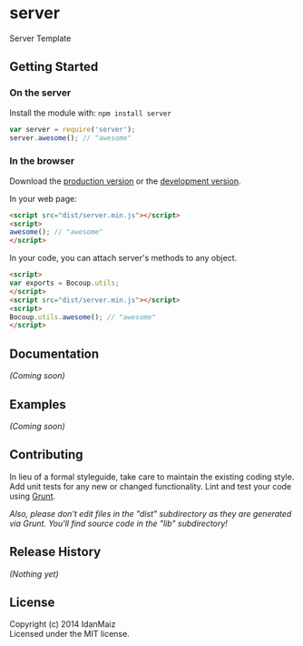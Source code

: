 # server

Server Template

## Getting Started
### On the server
Install the module with: `npm install server`

```javascript
var server = require('server');
server.awesome(); // "awesome"
```

### In the browser
Download the [production version][min] or the [development version][max].

[min]: https://raw.github.com/idanmaiz/sportslist/master/dist/server.min.js
[max]: https://raw.github.com/idanmaiz/sportslist/master/dist/server.js

In your web page:

```html
<script src="dist/server.min.js"></script>
<script>
awesome(); // "awesome"
</script>
```

In your code, you can attach server's methods to any object.

```html
<script>
var exports = Bocoup.utils;
</script>
<script src="dist/server.min.js"></script>
<script>
Bocoup.utils.awesome(); // "awesome"
</script>
```

## Documentation
_(Coming soon)_

## Examples
_(Coming soon)_

## Contributing
In lieu of a formal styleguide, take care to maintain the existing coding style. Add unit tests for any new or changed functionality. Lint and test your code using [Grunt](http://gruntjs.com/).

_Also, please don't edit files in the "dist" subdirectory as they are generated via Grunt. You'll find source code in the "lib" subdirectory!_

## Release History
_(Nothing yet)_

## License
Copyright (c) 2014 IdanMaiz  
Licensed under the MIT license.
